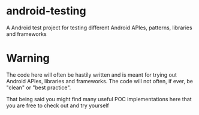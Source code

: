 # android-testing
A Android test project for testing different Android APIes, patterns, libraries and frameworks

# Warning
The code here will often be hastily written and is meant for trying out Android APIes, libraries and frameworks. The code will not often, if ever, be "clean" or "best practice".

That being said you might find many useful POC implementations here that you are free to check out and try yourself
